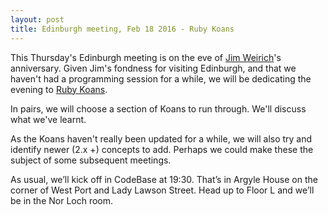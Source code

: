 ```yaml
---
layout: post
title: Edinburgh meeting, Feb 18 2016 - Ruby Koans
---
```


This Thursday's Edinburgh meeting is on the eve of [Jim Weirich](https://en.wikipedia.org/wiki/Jim_Weirich)'s anniversary. Given Jim's fondness for visiting Edinburgh, and that we haven't had a programming session for a while, we will be dedicating the evening to [Ruby Koans](https://en.wikipedia.org/wiki/Jim_Weirich).

In pairs, we will choose a section of Koans to run through. We'll discuss what we've learnt.

As the Koans haven't really been updated for a while, we will also try and identify newer (2.x +) concepts to add. Perhaps we could make these the subject of some subsequent meetings.

As usual, we’ll kick off in CodeBase at 19:30. That’s in Argyle House on the corner of West Port and Lady Lawson Street. Head up to Floor L and we’ll be in the Nor Loch room.
